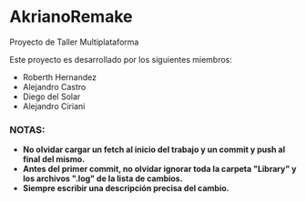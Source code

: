 # AkrianoRemake
Proyecto de Taller Multiplataforma

Este proyecto es desarrollado por los siguientes miembros:

- Roberth Hernandez
- Alejandro Castro
- Diego del Solar
- Alejandro Ciriani

### NOTAS:

- **No olvidar cargar un fetch al inicio del trabajo y un commit y push al final del mismo.**
- **Antes del primer commit, no olvidar ignorar toda la carpeta "Library" y los archivos ".log" de la lista de cambios.**
- **Siempre escribir una descripción precisa del cambio.**